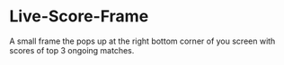 # Live-Score-Frame
A small frame the pops up at the right bottom corner of you screen with scores of top 3 ongoing matches.
